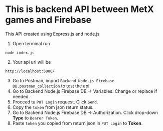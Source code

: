# This is backend API between MetX games and Firebase

This API created using Express.js and node.js

1. Open terminal run 
  ```
  node index.js
  ```
2. Your api url will be 
  ```
  http://localhost:5000/
  ```
3. Go to Postman, import `Backend Node.js Firebase DB.postman_collection` to test the api.
4. Go to Backend Node.js Firebase DB -> Variables. Change or replace if needed.
5. Proceed tu `PUT Login` request. Click `Send`.
6. Copy the `token` from json return status.
7. Go to Backend Node.js Firebase DB -> Authorization. Click drop-down **Type** to `Bearer Token`.
8. Paste `token` you copied from return json in `PUT Login` to **Token**.
